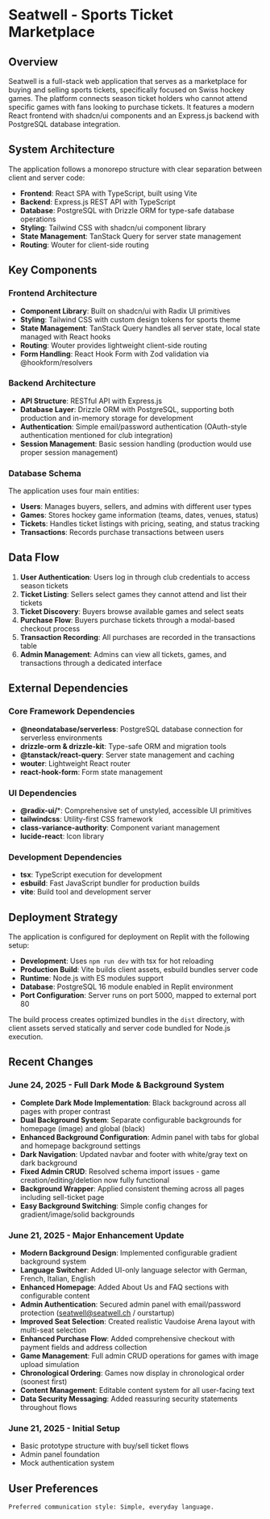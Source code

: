 # Seatwell - Sports Ticket Marketplace

## Overview

Seatwell is a full-stack web application that serves as a marketplace for buying and selling sports tickets, specifically focused on Swiss hockey games. The platform connects season ticket holders who cannot attend specific games with fans looking to purchase tickets. It features a modern React frontend with shadcn/ui components and an Express.js backend with PostgreSQL database integration.

## System Architecture

The application follows a monorepo structure with clear separation between client and server code:

- **Frontend**: React SPA with TypeScript, built using Vite
- **Backend**: Express.js REST API with TypeScript
- **Database**: PostgreSQL with Drizzle ORM for type-safe database operations
- **Styling**: Tailwind CSS with shadcn/ui component library
- **State Management**: TanStack Query for server state management
- **Routing**: Wouter for client-side routing

## Key Components

### Frontend Architecture
- **Component Library**: Built on shadcn/ui with Radix UI primitives
- **Styling**: Tailwind CSS with custom design tokens for sports theme
- **State Management**: TanStack Query handles all server state, local state managed with React hooks
- **Routing**: Wouter provides lightweight client-side routing
- **Form Handling**: React Hook Form with Zod validation via @hookform/resolvers

### Backend Architecture
- **API Structure**: RESTful API with Express.js
- **Database Layer**: Drizzle ORM with PostgreSQL, supporting both production and in-memory storage for development
- **Authentication**: Simple email/password authentication (OAuth-style authentication mentioned for club integration)
- **Session Management**: Basic session handling (production would use proper session management)

### Database Schema
The application uses four main entities:
- **Users**: Manages buyers, sellers, and admins with different user types
- **Games**: Stores hockey game information (teams, dates, venues, status)
- **Tickets**: Handles ticket listings with pricing, seating, and status tracking
- **Transactions**: Records purchase transactions between users

## Data Flow

1. **User Authentication**: Users log in through club credentials to access season tickets
2. **Ticket Listing**: Sellers select games they cannot attend and list their tickets
3. **Ticket Discovery**: Buyers browse available games and select seats
4. **Purchase Flow**: Buyers purchase tickets through a modal-based checkout process
5. **Transaction Recording**: All purchases are recorded in the transactions table
6. **Admin Management**: Admins can view all tickets, games, and transactions through a dedicated interface

## External Dependencies

### Core Framework Dependencies
- **@neondatabase/serverless**: PostgreSQL database connection for serverless environments
- **drizzle-orm & drizzle-kit**: Type-safe ORM and migration tools
- **@tanstack/react-query**: Server state management and caching
- **wouter**: Lightweight React router
- **react-hook-form**: Form state management

### UI Dependencies
- **@radix-ui/***: Comprehensive set of unstyled, accessible UI primitives
- **tailwindcss**: Utility-first CSS framework
- **class-variance-authority**: Component variant management
- **lucide-react**: Icon library

### Development Dependencies
- **tsx**: TypeScript execution for development
- **esbuild**: Fast JavaScript bundler for production builds
- **vite**: Build tool and development server

## Deployment Strategy

The application is configured for deployment on Replit with the following setup:

- **Development**: Uses `npm run dev` with tsx for hot reloading
- **Production Build**: Vite builds client assets, esbuild bundles server code
- **Runtime**: Node.js with ES modules support
- **Database**: PostgreSQL 16 module enabled in Replit environment
- **Port Configuration**: Server runs on port 5000, mapped to external port 80

The build process creates optimized bundles in the `dist` directory, with client assets served statically and server code bundled for Node.js execution.

## Recent Changes

### June 24, 2025 - Full Dark Mode & Background System
- **Complete Dark Mode Implementation**: Black background across all pages with proper contrast
- **Dual Background System**: Separate configurable backgrounds for homepage (image) and global (black)
- **Enhanced Background Configuration**: Admin panel with tabs for global and homepage background settings
- **Dark Navigation**: Updated navbar and footer with white/gray text on dark background
- **Fixed Admin CRUD**: Resolved schema import issues - game creation/editing/deletion now fully functional
- **Background Wrapper**: Applied consistent theming across all pages including sell-ticket page
- **Easy Background Switching**: Simple config changes for gradient/image/solid backgrounds

### June 21, 2025 - Major Enhancement Update
- **Modern Background Design**: Implemented configurable gradient background system
- **Language Switcher**: Added UI-only language selector with German, French, Italian, English
- **Enhanced Homepage**: Added About Us and FAQ sections with configurable content
- **Admin Authentication**: Secured admin panel with email/password protection (seatwell@seatwell.ch / ourstartup)
- **Improved Seat Selection**: Created realistic Vaudoise Arena layout with multi-seat selection
- **Enhanced Purchase Flow**: Added comprehensive checkout with payment fields and address collection
- **Game Management**: Full admin CRUD operations for games with image upload simulation
- **Chronological Ordering**: Games now display in chronological order (soonest first)
- **Content Management**: Editable content system for all user-facing text
- **Data Security Messaging**: Added reassuring security statements throughout flows

### June 21, 2025 - Initial Setup
- Basic prototype structure with buy/sell ticket flows
- Admin panel foundation
- Mock authentication system

## User Preferences

```
Preferred communication style: Simple, everyday language.
```